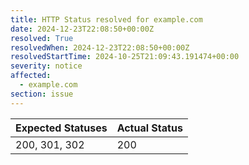 ```yaml
---
title: HTTP Status resolved for example.com
date: 2024-12-23T22:08:50+00:00Z
resolved: True
resolvedWhen: 2024-12-23T22:08:50+00:00Z
resolvedStartTime: 2024-10-25T21:09:43.191474+00:00
severity: notice
affected:
  - example.com
section: issue
---
```


| Expected Statuses | Actual Status  |
|-------------------|----------------|
| 200, 301, 302 | 200 |
